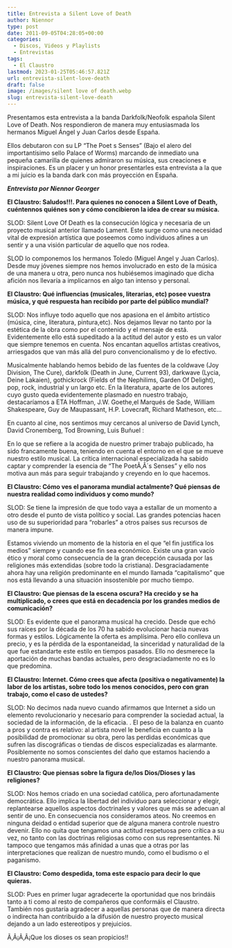 ```yaml
---
title: Entrevista a Silent Love of Death
author: Niennor
type: post
date: 2011-09-05T04:28:05+00:00
categories:
  - Discos, Videos y Playlists
  - Entrevistas
tags:
  - El Claustro
lastmod: 2023-01-25T05:46:57.821Z
url: entrevista-silent-love-death
draft: false
image: /images/silent love of death.webp
slug: entrevista-silent-love-death
---
```




Presentamos esta entrevista a la banda Darkfolk/Neofolk española Silent Love of Death. Nos respondieron de manera muy entusiasmada los hermanos Miguel Ángel y Juan Carlos desde España.

Ellos debutaron con su LP &ldquo;The Poet s Senses&rdquo; (Bajo el alero del importantísimo sello Palace of Worms) marcando de inmediato una pequeña camarilla de quienes admiraron su música, sus creaciones e inspiraciones. Es un placer y un honor presentarles esta entrevista a la que a mi juicio es la banda dark con más proyección en España.

**_Entrevista por Niennor Georger_** 

<!-- more -->

**El Claustro: Saludos!!!. Para quienes no conocen a Silent Love of Death, cuéntennos quiénes son y cómo concibieron la idea de crear su música.** 

SLOD: Silent Love Of Death es la consecución lógica y necesaria de un proyecto musical anterior llamado Lament. Este surge como una necesidad vital de expresión artística que poseemos como individuos afines a un sentir y a una visión particular de aquello que nos rodea.

SLOD lo componemos los hermanos Toledo (Miguel Angel y Juan Carlos). Desde muy jóvenes siempre nos hemos involucrado en esto de la música de una manera u otra, pero nunca nos hubiésemos imaginado que dicha afición nos llevaría a implicarnos en algo tan intenso y personal.

**El Claustro: Qué influencias (musicales, literarias, etc) posee vuestra música, y qué respuesta han recibido por parte del público mundial?** 

SLOD: Nos influye todo aquello que nos apasiona en el ámbito artístico (música, cine, literatura, pintura,etc). Nos dejamos llevar no tanto por la estética de la obra como por el contenido y el mensaje de está. Evidentemente ello está supeditado a la actitud del autor y esto es un valor que siempre tenemos en cuenta. Nos encantan aquellos artistas creativos, arriesgados que van más allá del puro convencionalismo y de lo efectivo.

Musicalmente hablando hemos bebido de las fuentes de la coldwave (Joy Division, The Cure), darkfolk (Death in June, Current 93), darkwave (Lycia, Deine Lakaien), gothickrock (Fields of the Nephilims, Garden Of Delight), pop, rock, industrial y un largo etc. En la literatura, aparte de los autores cuyo gusto queda evidentemente plasmado en nuestro trabajo, destacaríamos a ETA Hoffman, J.W. Goethe,el Marqués de Sade, William Shakespeare, Guy de Maupassant, H.P. Lovecraft, Richard Matheson, etc…

En cuanto al cine, nos sentimos muy cercanos al universo de David Lynch, David Cronemberg, Tod Browning, Luis Buñuel :

En lo que se refiere a la acogida de nuestro primer trabajo publicado, ha sido francamente buena, teniendo en cuenta el entorno en el que se mueve nuestro estilo musical. La crítica internacional especializada ha sabido captar y comprender la esencia de &ldquo;The PoetÃ‚Â´s Senses&rdquo; y ello nos motiva aun más para seguir trabajando y creyendo en lo que hacemos.

**El Claustro: Cómo ves el panorama mundial actalmente? Qué piensas de nuestra realidad como individuos y como mundo?** 

SLOD: Se tiene la impresión de que todo vaya a estallar de un momento a otro desde el punto de vista político y social. Las grandes potencias hacen uso de su superioridad para &ldquo;robarles&rdquo; a otros países sus recursos de manera impune.

Estamos viviendo un momento de la historia en el que &ldquo;el fin justifica los medios&rdquo; siempre y cuando ese fin sea económico. Existe una gran vacío ético y moral como consecuencia de la gran decepción causada por las religiones más extendidas (sobre todo la cristiana). Desgraciadamente ahora hay una religión predominante en el mundo llamada &ldquo;capitalismo&rdquo; que nos está llevando a una situación insostenible por mucho tiempo.

**El Claustro: Que piensas de la escena oscura? Ha crecido y se ha multiplicado, o crees que está en decadencia por los grandes medios de comunicación?** 

SLOD: Es evidente que el panorama musical ha crecido. Desde que echó sus raíces por la década de los 70 ha sabido evolucionar hacia nuevas formas y estilos. Lógicamente la oferta es amplísima. Pero ello conlleva un precio, y es la pérdida de la espontaneidad, la sinceridad y naturalidad de la que fue estandarte este estilo en tiempos pasados. Ello no desmerece la aportación de muchas bandas actuales, pero desgraciadamente no es lo que predomina.

**El Claustro: Internet. Cómo crees que afecta (positiva o negativamente) la labor de los artistas, sobre todo los menos conocidos, pero con gran trabajo, como el caso de ustedes?** 

SLOD: No decimos nada nuevo cuando afirmamos que Internet a sido un elemento revolucionario y necesario para comprender la sociedad actual, la sociedad de la información, de la eficacia. . El peso de la balanza en cuanto a pros y contra es relativo: al artista novel le beneficia en cuanto a la posibilidad de promocionar su obra, pero las perdidas económicas que sufren las discográficas o tiendas de discos especializadas es alarmante. Posiblemente no somos conscientes del daño que estamos haciendo a nuestro panorama musical.

**El Claustro: Que piensas sobre la figura de/los Dios/Dioses y las religiones?** 

SLOD: Nos hemos criado en una sociedad católica, pero afortunadamente democrática. Ello implica la libertad del individuo para seleccionar y elegir, replantearse aquellos aspectos doctrinales y valores que más se adecuan al sentir de uno. En consecuencia nos consideramos ateos. No creemos en ninguna deidad o entidad superior que de alguna manera controle nuestro devenir. Ello no quita que tengamos una actitud respetuosa pero crítica a su vez, no tanto con las doctrinas religiosas como con sus representantes. Ni tampoco que tengamos más afinidad a unas que a otras por las interpretaciones que realizan de nuestro mundo, como el budismo o el paganismo.

**El Claustro: Como despedida, toma este espacio para decir lo que quieras.** 

SLOD: Pues en primer lugar agradecerte la oportunidad que nos brindáis tanto a ti como al resto de compañeros que conformáis el Claustro. También nos gustaría agradecer a aquellas personas que de manera directa o indirecta han contribuido a la difusión de nuestro proyecto musical dejando a un lado estereotipos y prejuicios.

Ã‚Â¡Ã‚Â¡Que los dioses os sean propicios!!
